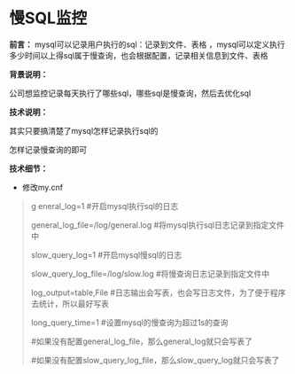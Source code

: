 # 慢SQL监控

**前言：** mysql可以记录用户执行的sql：记录到文件、表格 ，mysql可以定义执行多少时间以上得sql属于慢查询，也会根据配置，记录相关信息到文件、表格

**背景说明：**

公司想监控记录每天执行了哪些sql，哪些sql是慢查询，然后去优化sql

**技术说明：**

其实只要搞清楚了mysql怎样记录执行sql的

怎样记录慢查询的即可

**技术细节：**

* 修改my.cnf

> general\_log=1 \#开启mysql执行sql的日志
>
> general\_log\_file=/log/general.log \#将mysql执行sql日志记录到指定文件中
>
> slow\_query\_log=1 \#开启mysql慢sql的日志
>
> slow\_query\_log\_file=/log/slow.log \#将慢查询日志记录到指定文件中
>
> log\_output=table,File \#日志输出会写表，也会写日志文件，为了便于程序去统计，所以最好写表
>
> long\_query\_time=1 \#设置mysql的慢查询为超过1s的查询
>
> \#如果没有配置general\_log\_file，那么general\_log就只会写表了
>
> \#如果没有配置slow\_query\_log\_file，那么slow\_query\_log就只会写表了





